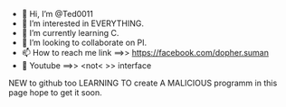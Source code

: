 - 👋 Hi, I’m @Ted0011
- 👀 I’m interested in EVERYTHING.
- 🌱 I’m currently learning C.
- 💞️ I’m looking to collaborate on PI.
- 📫 How to reach me link ==>> <https://facebook.com/dopher.suman>
- 🚪 Youtube ==>> <not< >> <interested>interface

<!---
Ted0011/Ted0011 is a ✨ special ✨ repository because its `README.md` (this file) appears on your GitHub profile.
You can click the Preview link to take a look at your changes.
--->
NEW to github too 
LEARNING TO create  A MALICIOUS programm in this page hope to get it soon.

